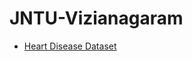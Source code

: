 # JNTU-Vizianagaram
- [Heart Disease Dataset]('https://raw.githubusercontent.com/AP-State-Skill-Development-Corporation/Datasets/master/Classification/Heart_disease.csv')
